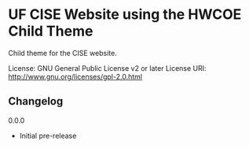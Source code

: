 # UF CISE Website using the HWCOE Child Theme

Child theme for the CISE website.

License: GNU General Public License v2 or later
License URI: http://www.gnu.org/licenses/gpl-2.0.html

## Changelog

0.0.0 
- Initial pre-release
